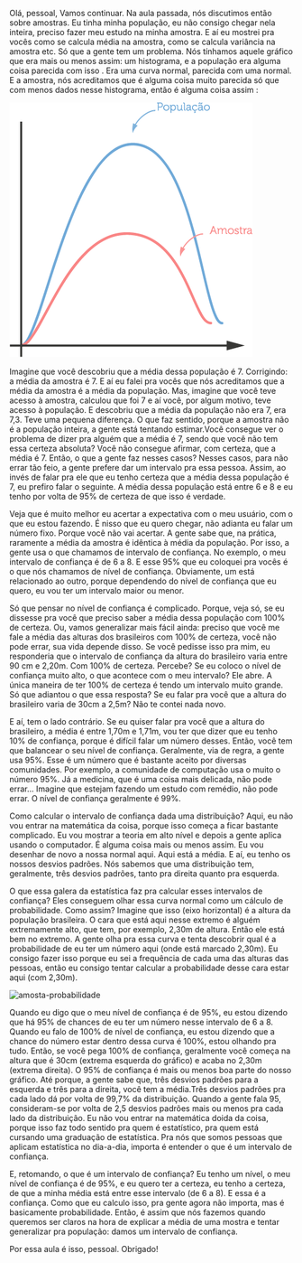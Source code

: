 Olá, pessoal,
Vamos continuar. Na aula passada, nós discutimos então sobre amostras. Eu tinha minha população, eu não consigo chegar nela inteira, preciso fazer meu estudo na minha amostra. E aí eu mostrei pra vocês como se calcula média na amostra, como se calcula variância na amostra etc. Só que a gente tem um problema. Nós tínhamos aquele gráfico que era mais ou menos assim: um histograma, e a população era alguma coisa parecida com isso . Era uma curva normal, parecida com uma normal. E a amostra, nós acreditamos que é alguma coisa muito parecida só que com menos dados nesse histograma, então é alguma coisa assim :

![histo-amosta](./histo-amostra.png)

Imagine que você descobriu que a média dessa população é 7. Corrigindo: a média da amostra é 7. E aí eu falei pra vocês que nós acreditamos que a média da amostra é a média da população. Mas, imagine que você teve acesso à amostra, calculou que foi 7 e aí você, por algum motivo, teve acesso à população. E descobriu que a média da população não era 7, era 7,3. Teve uma pequena diferença. O que faz sentido, porque a amostra não é a população inteira, a gente está tentando estimar.Você consegue ver o problema de dizer pra alguém que a média é 7, sendo que você não tem essa certeza absoluta? Você não consegue afirmar, com certeza, que a média é 7. Então, o que a gente faz nesses casos? Nesses casos, para não errar tão feio, a gente prefere dar um intervalo pra essa pessoa. Assim, ao invés de falar pra ele que eu tenho certeza que a média dessa população é 7, eu prefiro falar o seguinte. A média dessa população está entre 6 e 8 e eu tenho por volta de 95% de certeza de que isso é verdade.

Veja que é muito melhor eu acertar a expectativa com o meu usuário, com o que eu estou fazendo. É nisso que eu quero chegar, não adianta eu falar um número fixo. Porque você não vai acertar. A gente sabe que, na prática, raramente a média da amostra é idêntica à média da população. Por isso, a gente usa o que chamamos de intervalo de confiança. No exemplo, o meu intervalo de confiança é de 6 a 8. E esse 95% que eu coloquei pra vocês é o que nós chamamos de nível de confiança. Obviamente, um está relacionado ao outro, porque dependendo do nível de confiança que eu quero, eu vou ter um intervalo maior ou menor.

Só que pensar no nível de confiança é complicado. Porque, veja só, se eu dissesse pra você que preciso saber a média dessa população com 100% de certeza. Ou, vamos generalizar mais fácil ainda: preciso que você me fale a média das alturas dos brasileiros com 100% de certeza, você não pode errar, sua vida depende disso. Se você pedisse isso pra mim, eu responderia que o intervalo de confiança da altura do brasileiro varia entre 90 cm e 2,20m. Com 100% de certeza. Percebe? Se eu coloco o nível de confiança muito alto, o que acontece com o meu intervalo? Ele abre. A única maneira de ter 100% de certeza é tendo um intervalo muito grande. Só que adiantou o que essa resposta? Se eu falar pra você que a altura do brasileiro varia de 30cm a 2,5m? Não te contei nada novo.

E aí, tem o lado contrário. Se eu quiser falar pra você que a altura do brasileiro, a média é entre 1,70m e 1,71m, vou ter que dizer que eu tenho 10% de confiança, porque é difícil falar um número desses. Então, você tem que balancear o seu nível de confiança. Geralmente, via de regra, a gente usa 95%. Esse é um número que é bastante aceito por diversas comunidades. Por exemplo, a comunidade de computação usa o muito o número 95%. Já a medicina, que é uma coisa mais delicada, não pode errar... Imagine que estejam fazendo um estudo com remédio, não pode errar. O nível de confiança geralmente é 99%.

Como calcular o intervalo de confiança dada uma distribuição? Aqui, eu não vou entrar na matemática da coisa, porque isso começa a ficar bastante complicado. Eu vou mostrar a teoria em alto nível e depois a gente aplica usando o computador. É alguma coisa mais ou menos assim. Eu vou desenhar de novo a nossa normal aqui. Aqui está a média. E aí, eu tenho os nossos desvios padrões. Nós sabemos que uma distribuição tem, geralmente, três desvios padrões, tanto pra direita quanto pra esquerda.

O que essa galera da estatística faz pra calcular esses intervalos de confiança? Eles conseguem olhar essa curva normal como um cálculo de probabilidade. Como assim? Imagine que isso (eixo horizontal) é a altura da população brasileira. O cara que está aqui nesse extremo é alguém extremamente alto, que tem, por exemplo, 2,30m de altura. Então ele está bem no extremo. A gente olha pra essa curva e tenta descobrir qual é a probabilidade de eu ter um número aqui (onde está marcado 2,30m). Eu consigo fazer isso porque eu sei a frequência de cada uma das alturas das pessoas, então eu consigo tentar calcular a probabilidade desse cara estar aqui (com 2,30m).

![amosta-probabilidade](./amosta-probabilidade.png)

Quando eu digo que o meu nível de confiança é de 95%, eu estou dizendo que há 95% de chances de eu ter um número nesse intervalo de 6 a 8. Quando eu falo de 100% de nível de confiança, eu estou dizendo que a chance do número estar dentro dessa curva é 100%, estou olhando pra tudo. Então, se você pega 100% de confiança, geralmente você começa na altura que é 30cm (extrema esquerda do gráfico) e acaba no 2,30m (extrema direita). O 95% de confiança é mais ou menos boa parte do nosso gráfico. Até porque, a gente sabe que, três desvios padrões para a esquerda e três para a direita, você tem a média.Três desvios padrões pra cada lado dá por volta de 99,7% da distribuição. Quando a gente fala 95, consideram-se por volta de 2,5 desvios padrões mais ou menos pra cada lado da distribuição. Eu não vou entrar na matemática doida da coisa, porque isso faz todo sentido pra quem é estatístico, pra quem está cursando uma graduação de estatística. Pra nós que somos pessoas que aplicam estatística no dia-a-dia, importa é entender o que é um intervalo de confiança.

E, retomando, o que é um intervalo de confiança? Eu tenho um nível, o meu nível de confiança é de 95%, e eu quero ter a certeza, eu tenho a certeza, de que a minha média está entre esse intervalo (de 6 a 8). E essa é a confiança. Como que eu calculo isso, pra gente agora não importa, mas é basicamente probabilidade. Então, é assim que nós fazemos quando queremos ser claros na hora de explicar a média de uma mostra e tentar generalizar pra população: damos um intervalo de confiança.

Por essa aula é isso, pessoal. Obrigado!
